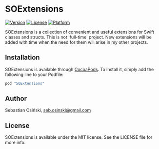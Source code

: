 # SOExtensions

[![Version](https://img.shields.io/cocoapods/v/SOExtensions.svg?style=flat)](http://cocoapods.org/pods/SOExtensions)
[![License](https://img.shields.io/cocoapods/l/SOExtensions.svg?style=flat)](http://cocoapods.org/pods/SOExtensions)
[![Platform](https://img.shields.io/cocoapods/p/SOExtensions.svg?style=flat)](http://cocoapods.org/pods/SOExtensions)

SOExtensions is a collection of convenient and useful extensions for Swift classes and structs. This is not 'full-time' project. New extensions will be added with time when the need for them will arise in my other projects.

## Installation

SOExtensions is available through [CocoaPods](http://cocoapods.org). To install
it, simply add the following line to your Podfile:

```ruby
pod "SOExtensions"
```

## Author

Sebastian Osiński, seb.osinski@gmail.com

## License

SOExtensions is available under the MIT license. See the LICENSE file for more info.
